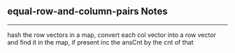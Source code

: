 <h2>equal-row-and-column-pairs Notes</h2><hr>hash the row vectors in a map, convert each col vector into a row vector and find it in the map, if present inc the ansCnt by the cnt of that 
